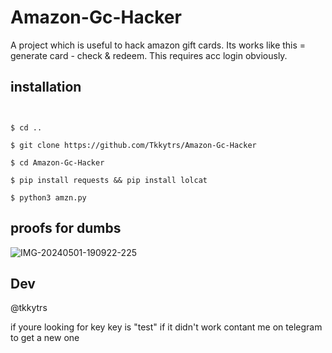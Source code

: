 # Amazon-Gc-Hacker
A project which is useful to hack amazon gift cards. Its works like this = generate card - check &amp; redeem. This requires acc login obviously.

## installation
``` $ apt update && apt upgrade && apt install git && apt install python3


$ cd ..

$ git clone https://github.com/Tkkytrs/Amazon-Gc-Hacker

$ cd Amazon-Gc-Hacker

$ pip install requests && pip install lolcat

$ python3 amzn.py

```

## proofs for dumbs 

<img src="https://i.ibb.co/xY8X4p3/IMG-20240501-190922-225.jpg" alt="IMG-20240501-190922-225" border="0">


## Dev
@tkkytrs


if youre looking for key
key is "test" 
if it didn't work contant me on telegram to get a new one
